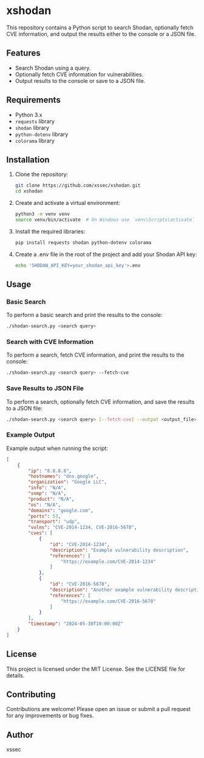 # xshodan

This repository contains a Python script to search Shodan, optionally fetch CVE information, and output the results either to the console or a JSON file.

## Features

- Search Shodan using a query.
- Optionally fetch CVE information for vulnerabilities.
- Output results to the console or save to a JSON file.

## Requirements

- Python 3.x
- `requests` library
- `shodan` library
- `python-dotenv` library
- `colorama` library

## Installation

1. Clone the repository:
   ```bash
   git clone https://github.com/xssec/xshodan.git
   cd xshodan

2. Create and activate a virtual environment:
   ```bash
   python3 -m venv venv
   source venv/bin/activate  # On Windows use `venv\Scripts\activate`

3. Install the required libraries:
   ```bash
   pip install requests shodan python-dotenv colorama

4. Create a .env file in the root of the project and add your Shodan API key:
   ```bash
   echo 'SHODAN_API_KEY=your_shodan_api_key'>.env

## Usage

### Basic Search
To perform a basic search and print the results to the console:
```bash
./shodan-search.py <search query>
```

### Search with CVE Information
To perform a search, fetch CVE information, and print the results to the console:
```bash
./shodan-search.py <search query> --fetch-cve
```

### Save Results to JSON File
To perform a search, optionally fetch CVE information, and save the results to a JSON file:
```bash
./shodan-search.py <search query> [--fetch-cve] --output <output_file>
```
### Example Output
Example output when running the script:
```json
[
    {
        "ip": "8.8.8.8",
        "hostnames": "dns.google",
        "organization": "Google LLC",
        "info": "N/A",
        "snmp": "N/A",
        "product": "N/A",
        "os": "N/A",
        "domains": "google.com",
        "ports": 53,
        "transport": "udp",
        "vulns": "CVE-2014-1234, CVE-2016-5678",
        "cves": [
            {
                "id": "CVE-2014-1234",
                "description": "Example vulnerability description",
                "references": [
                    "https://example.com/CVE-2014-1234"
                ]
            },
            {
                "id": "CVE-2016-5678",
                "description": "Another example vulnerability description",
                "references": [
                    "https://example.com/CVE-2016-5678"
                ]
            }
        ],
        "timestamp": "2024-05-30T10:00:00Z"
    }
]
```

## License
This project is licensed under the MIT License. See the LICENSE file for details.

## Contributing
Contributions are welcome! Please open an issue or submit a pull request for any improvements or bug fixes.

## Author
xssec
